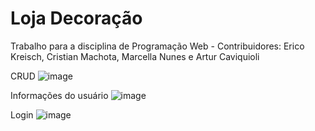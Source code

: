 # Loja Decoração
Trabalho para a disciplina de Programação Web - 
Contribuidores: Erico Kreisch, Cristian Machota, Marcella Nunes e Artur Caviquioli

CRUD
![image](https://user-images.githubusercontent.com/74489233/227739545-e1a6186a-79a6-42de-b3cc-fdfd3d392d23.png)

Informações do usuário
![image](https://user-images.githubusercontent.com/74489233/227739582-ea7b1909-a266-4c2a-ad2f-56724888df65.png)

Login
![image](https://user-images.githubusercontent.com/74489233/227739612-541aeb11-93df-490c-83c2-2fed4acccdae.png)
